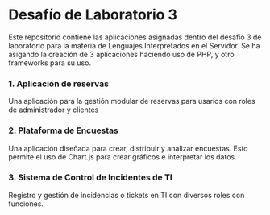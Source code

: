 # Desafío de Laboratorio 3

Este repositorio contiene las aplicaciones asignadas dentro del desafío 3 de laboratorio para la materia de Lenguajes Interpretados en el Servidor. Se ha asigando la creación de 3 aplicaciones haciendo uso de PHP, y otro frameworks para su uso.

### 1. Aplicación de reservas
Una aplicación para la gestión modular de reservas para usarios con roles de administrador y clientes

### 2. Plataforma de Encuestas
Una aplicación diseñada para crear, distribuir y analizar encuestas. Esto permite el uso de Chart.js para crear gráficos e interpretar los datos.

### 3. Sistema de Control de Incidentes de TI
Registro y gestión de incidencias o tickets en TI con diversos roles con funciones.
